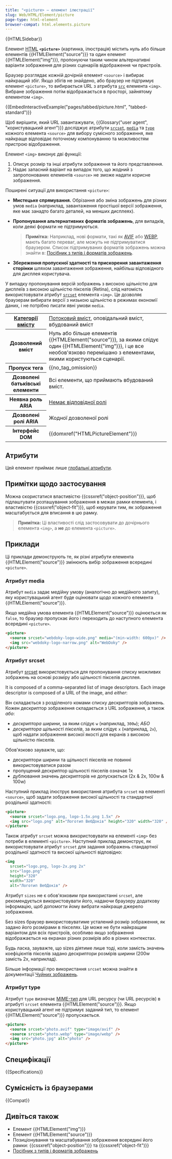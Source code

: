 ```yaml
---
title: "<picture> – елемент ілюстрації"
slug: Web/HTML/Element/picture
page-type: html-element
browser-compat: html.elements.picture
---
```


{{HTMLSidebar}}

Елемент [HTML](/uk/docs/Web/HTML) **`<picture>`** (картинка, ілюстрація) містить нуль або більше елементів {{HTMLElement("source")}} та один елемент {{HTMLElement("img")}}, пропонуючи таким чином альтернативні варіанти зображення для різних сценаріїв відображення чи пристроїв.

Браузер розглядає кожній дочірній елемент `<source>` і вибирає найкращий збіг. Якщо збігів не знайдено, або браузер не підтримує елемент `<picture>`, то вибирається URL з атрибута [`src`](/uk/docs/Web/HTML/Element/img#src) елемента `<img>`. Вибране зображення потім відображається в просторі, зайнятому елементом `<img>`.

{{EmbedInteractiveExample("pages/tabbed/picture.html", "tabbed-standard")}}

Щоб вирішити, який URL завантажувати, {{Glossary("user agent", "користувацький агент")}} досліджує атрибути [`srcset`](/uk/docs/Web/HTML/Element/source#srcset), [`media`](/uk/docs/Web/HTML/Element/source#media) та [`type`](/uk/docs/Web/HTML/Element/source#type) кожного елемента `<source>` для вибору сумісного зображення, яке найкраще відповідає поточному компонуванню та можливостям пристрою відображення.

Елемент `<img>` виконує дві функції:

1. Описує розмір та інші атрибути зображення та його представлення.
2. Надає запасний варіант на випадок того, що жодний з запропонованих елементів `<source>` не зможе надати корисне зображення.

Поширені ситуації для використання `<picture>`:

- **Мистецьке спрямування.** Обрізання або зміна зображень для різних умов `media` (наприклад, завантаження простішої версії зображення, яке має занадто багато деталей, на менших дисплеях).
- **Пропонування альтернативних форматів зображень**, для випадків, коли деякі формати не підтримуються.

  > **Примітка:** Наприклад, нові формати, такі як [AVIF](/uk/docs/Web/Media/Formats/Image_types#zobrazhennia-avif) або [WEBP](/uk/docs/Web/Media/Formats/Image_types#zobrazhennia-webp), мають багато переваг, але можуть не підтримуватися браузером. Список підтримуваних форматів зображень можна знайти в: [Посібник з типів і форматів зображень](/uk/docs/Web/Media/Formats/Image_types).

- **Збереження пропускної здатності та прискорення завантаження сторінки** шляхом завантаження зображення, найбільш відповідного для дисплея користувача.

У випадку пропонування версій зображень з високою щільністю для дисплеїв з високою щільністю пікселів (Retina), слід натомість використовувати атрибут [`srcset`](/uk/docs/Web/HTML/Element/img#srcset) елемента `<img>`. Це дозволяє браузерам вибирати версії з низькою щільністю в режимах економії даних, і не потрібно писати явні умови `media`.

<table class="properties">
  <tbody>
    <tr>
      <th scope="row">
        <a href="/uk/docs/Web/HTML/Content_categories"
          >Категорії вмісту</a
        >
      </th>
      <td>
        <a href="/uk/docs/Web/HTML/Content_categories#potokovyi-vmist"
          >Потоковий вміст</a
        >, оповідальний вміст, вбудований вміст
      </td>
    </tr>
    <tr>
      <th scope="row">Дозволений вміст</th>
      <td>
        Нуль або більше елементів {{HTMLElement("source")}}, за якими слідує один
        {{HTMLElement("img")}}, і це все необов'язково перемішано з елементами, якими користуються сценарії.
      </td>
    </tr>
    <tr>
      <th scope="row">Пропуск тега</th>
      <td>{{no_tag_omission}}</td>
    </tr>
    <tr>
      <th scope="row">Дозволені батьківські елементи</th>
      <td>Всі елементи, що приймають вбудований вміст.</td>
    </tr>
    <tr>
      <th scope="row">Неявна роль ARIA</th>
      <td>
        <a href="https://www.w3.org/TR/html-aria/#dfn-no-corresponding-role"
          >Немає відповідної ролі</a
        >
      </td>
    </tr>
    <tr>
      <th scope="row">Дозволені ролі ARIA</th>
      <td>Жодної дозволеної ролі</td>
    </tr>
    <tr>
      <th scope="row">Інтерфейс DOM</th>
      <td>{{domxref("HTMLPictureElement")}}</td>
    </tr>
  </tbody>
</table>

## Атрибути

Цей елемент приймає лише [глобальні атрибути](/uk/docs/Web/HTML/Global_attributes).

## Примітки щодо застосування

Можна скористатися властивістю {{cssxref("object-position")}}, щоб підлаштувати розташування зображення в межах рамки елемента, і властивістю {{cssxref("object-fit")}}, щоб керувати тим, як зображення масштабується для вписання в цю рамку.

> **Примітка:** Ці властивості слід застосовувати до дочірнього елемента `<img>`, а **не** до елемента `<picture>`.

## Приклади

Ці приклади демонструють те, як різні атрибути елемента {{HTMLElement("source")}} змінюють вибір зображення всередині `<picture>`.

### Атрибут media

Атрибут `media` задає медійну умову (аналогічно до медійного запиту), яку користувацький агент буде оцінювати щодо кожного елемента {{HTMLElement("source")}}.

Якщо медійна умова елемента {{HTMLElement("source")}} оцінюється як `false`, то браузер пропускає його і переходить до наступного елемента всередині `<picture>`.

```html
<picture>
  <source srcset="webdoky-logo-wide.png" media="(min-width: 600px)" />
  <img src="webdoky-logo-narrow.png" alt="WebDoky" />
</picture>
```

### Атрибут srcset

Атрибут [srcset](/uk/docs/Web/HTML/Element/source#srcset) використовується для пропонування списку можливих зображень на основі розміру або щільності пікселів дисплея.

It is composed of a comma-separated list of image descriptors. Each image descriptor is composed of a URL of the image, and _either_:

Він складається з розділеного комами списку дескрипторів зображень. Кожен дескриптор зображення складається з URL зображення, а також _або_:

- _дескриптора ширини_, за яким слідує `w` (наприклад, `300w`);
  _АБО_
- _дескриптора щільності пікселів_, за яким слідує `x` (наприклад, `2x`), щоб надати зображення високої якості для екранів з високою щільністю пікселів.

Обов'язково зауважте, що:

- дескриптори ширини та щільності пікселів не повинні використовуватися разом
- пропущений дескриптор щільності пікселів означає 1x
- дублювання значень дескрипторів не допускається (2x & 2x, 100w & 100w)

Наступний приклад ілюструє використання атрибута `srcset` на елементі `<source>`, щоб задати зображення високої щільності та стандартної роздільної здатності:

```html
<picture>
  <source srcset="logo.png, logo-1.5x.png 1.5x" />
  <img src="logo.png" alt="Логотип ВебДоків" height="320" width="320" />
</picture>
```

Також атрибут `srcset` можна використовувати на елементі `<img>` без потреби в елементі `<picture>`. Наступний приклад демонструє, як використовувати атрибут `srcset` для задання зображень стандартної роздільної здатності та високої щільності відповідно:

```html
<img
  srcset="logo.png, logo-2x.png 2x"
  src="logo.png"
  height="320"
  width="320"
  alt="Логотип ВебДоків" />
```

Атрибут `sizes` не є обов'язковим при використанні `srcset`, але рекомендується використовувати його, надаючи браузеру додаткову інформацію, щоб допомогти йому вибрати найкраще джерело зображення.

Без sizes браузер використовуватиме усталений розмір зображення, як задано його розмірами в пікселях. Це може не бути найкращим варіантом для всіх пристроїв, особливо якщо зображення відображається на екранах різних розмірів або в різних контекстах.

Будь ласка, зауважте, що sizes діятиме лише тоді, коли замість значень коефіцієнтів пікселів задано дескриптори розмірів ширини (200w замість 2x, наприклад).

Більше інформації про використання `srcset` можна знайти в документації [Чуйних зображень](/uk/docs/Learn/HTML/Multimedia_and_embedding/Responsive_images).

### Атрибут type

Атрибут `type` визначає [MIME-тип](/uk/docs/Web/HTTP/Basics_of_HTTP/MIME_types) для URL ресурсу (чи URL ресурсів) в атрибуті `srcset` елемента {{HTMLElement("source")}}. Якщо користувацький агент не підтримує заданий тип, то елемент {{HTMLElement("source")}} пропускається.

```html
<picture>
  <source srcset="photo.avif" type="image/avif" />
  <source srcset="photo.webp" type="image/webp" />
  <img src="photo.jpg" alt="photo" />
</picture>
```

## Специфікації

{{Specifications}}

## Сумісність із браузерами

{{Compat}}

## Дивіться також

- Елемент {{HTMLElement("img")}}
- Елемент {{HTMLElement("source")}}
- Позиціонування та масштабування зображення всередині його рамки: {{cssxref("object-position")}} та {{cssxref("object-fit")}}
- [Посібник з типів і форматів зображень](/uk/docs/Web/Media/Formats/Image_types)
